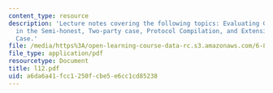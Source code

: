 ```yaml
---
content_type: resource
description: 'Lecture notes covering the following topics: Evaluating General Functionalities
  in the Semi-honest, Two-party case, Protocol Compilation, and Extension to the Multiparty
  Case.'
file: /media/https%3A/open-learning-course-data-rc.s3.amazonaws.com/6-897-selected-topics-in-cryptography-spring-2004/a6da6a41fcc1250fcbe5e6cc1cd85238_l12.pdf
file_type: application/pdf
resourcetype: Document
title: l12.pdf
uid: a6da6a41-fcc1-250f-cbe5-e6cc1cd85238
---
```

